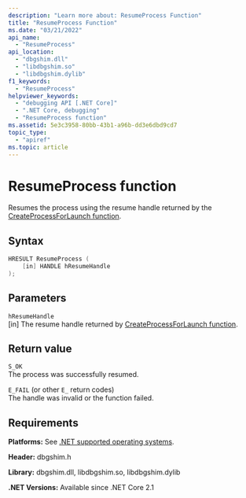 ```yaml
---
description: "Learn more about: ResumeProcess Function"
title: "ResumeProcess Function"
ms.date: "03/21/2022"
api_name:
  - "ResumeProcess"
api_location:
  - "dbgshim.dll"
  - "libdbgshim.so"
  - "libdbgshim.dylib"
f1_keywords:
  - "ResumeProcess"
helpviewer_keywords:
  - "debugging API [.NET Core]"
  - ".NET Core, debugging"
  - "ResumeProcess function"
ms.assetid: 5e3c3958-80bb-43b1-a96b-dd3e6dbd9cd7
topic_type:
  - "apiref"
ms.topic: article
---
```

# ResumeProcess function

Resumes the process using the resume handle returned by the [CreateProcessForLaunch function](createprocessforlaunch-function.md).

## Syntax

```cpp
HRESULT ResumeProcess (
    [in] HANDLE hResumeHandle
);
```

## Parameters

 `hResumeHandle`\
 [in] The resume handle returned by [CreateProcessForLaunch function](createprocessforlaunch-function.md).

## Return value

 `S_OK`\
 The process was successfully resumed.

 `E_FAIL` (or other `E_` return codes)\
 The handle was invalid or the function failed.

## Requirements

 **Platforms:** See [.NET supported operating systems](https://github.com/dotnet/core/blob/main/os-lifecycle-policy.md).

 **Header:** dbgshim.h

 **Library:** dbgshim.dll, libdbgshim.so, libdbgshim.dylib

 **.NET Versions:** Available since .NET Core 2.1
